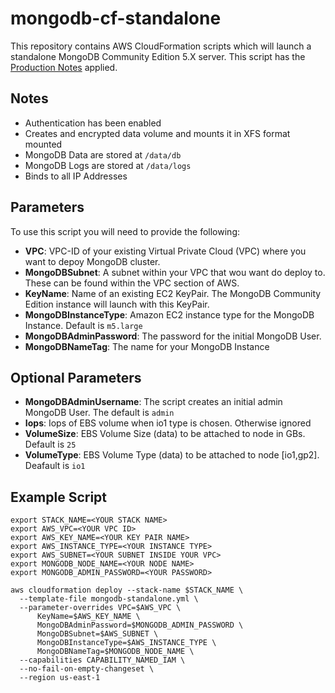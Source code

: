 # mongodb-cf-standalone

This repository contains AWS CloudFormation scripts which will launch
a standalone MongoDB Community Edition 5.X server. This script has the [Production Notes](https://www.mongodb.com/docs/v5.0/administration/production-notes/) applied. 

## Notes

* Authentication has been enabled
* Creates and encrypted data volume and mounts it in XFS format mounted
* MongoDB Data are stored at `/data/db`
* MongoDB Logs are stored at `/data/logs`
* Binds to all IP Addresses

## Parameters

To use this script you will need to provide the following:

* **VPC**: VPC-ID of your existing Virtual Private Cloud (VPC) where you want to depoy MongoDB cluster.
* **MongoDBSubnet**: A subnet within your VPC that wou want do deploy to. These can be found within the VPC section of AWS.
* **KeyName**:  Name of an existing EC2 KeyPair. The MongoDB Community Edition instance will launch with this KeyPair.
* **MongoDBInstanceType**: Amazon EC2 instance type for the MongoDB Instance. Default is `m5.large`
* **MongoDBAdminPassword**: The password for the initial MongoDB User.
* **MongoDBNameTag**: The name for your MongoDB Instance

## Optional Parameters

* **MongoDBAdminUsername**: The script creates an initial admin MongoDB User. The default is `admin`
* **Iops**: Iops of EBS volume when io1 type is chosen. Otherwise ignored
* **VolumeSize**: EBS Volume Size (data) to be attached to node in GBs. Default is `25`
* **VolumeType**: EBS Volume Type (data) to be attached to node [io1,gp2]. Deafault is `io1`

## Example Script

```shell
export STACK_NAME=<YOUR STACK NAME>
export AWS_VPC=<YOUR VPC ID>
export AWS_KEY_NAME=<YOUR KEY PAIR NAME>
export AWS_INSTANCE_TYPE=<YOUR INSTANCE TYPE>
export AWS_SUBNET=<YOUR SUBNET INSIDE YOUR VPC>
export MONGODB_NODE_NAME=<YOUR NODE NAME>
export MONGODB_ADMIN_PASSWORD=<YOUR PASSWORD>

aws cloudformation deploy --stack-name $STACK_NAME \
  --template-file mongodb-standalone.yml \
  --parameter-overrides VPC=$AWS_VPC \
      KeyName=$AWS_KEY_NAME \
      MongoDBAdminPassword=$MONGODB_ADMIN_PASSWORD \
      MongoDBSubnet=$AWS_SUBNET \
      MongoDBInstanceType=$AWS_INSTANCE_TYPE \
      MongoDBNameTag=$MONGODB_NODE_NAME \
  --capabilities CAPABILITY_NAMED_IAM \
  --no-fail-on-empty-changeset \
  --region us-east-1
```